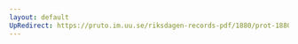 ```yaml
---
layout: default
UpRedirect: https://pruto.im.uu.se/riksdagen-records-pdf/1880/prot-1880--ak--022.pdf
---
```

